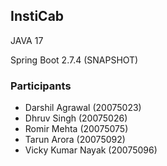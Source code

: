 ## InstiCab

JAVA 17

Spring Boot 2.7.4 (SNAPSHOT)

### Participants
- Darshil Agrawal (20075023)
- Dhruv Singh (20075026)
- Romir Mehta (20075075)
- Tarun Arora (20075092)
- Vicky Kumar Nayak (20075096)